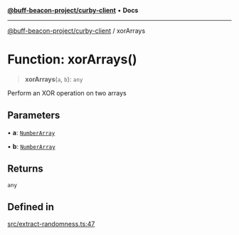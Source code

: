 [**@buff-beacon-project/curby-client**](../index.md) • **Docs**

***

[@buff-beacon-project/curby-client](../index.md) / xorArrays

# Function: xorArrays()

> **xorArrays**(`a`, `b`): `any`

Perform an XOR operation on two arrays

## Parameters

• **a**: [`NumberArray`](../type-aliases/NumberArray.md)

• **b**: [`NumberArray`](../type-aliases/NumberArray.md)

## Returns

`any`

## Defined in

[src/extract-randomness.ts:47](https://github.com/buff-beacon-project/curby-js-client/blob/effd2d56c82ee5d2722332b349877f5127bbcc3f/src/extract-randomness.ts#L47)
